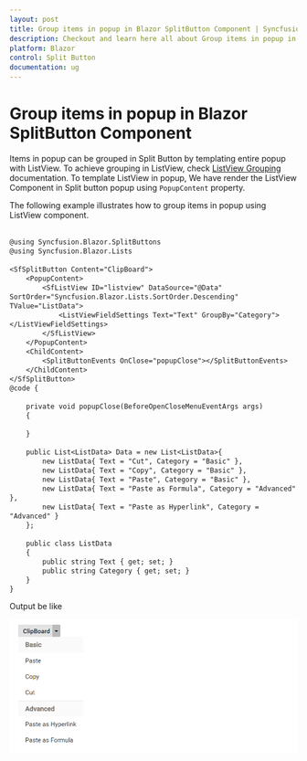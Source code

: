 ```yaml
---
layout: post
title: Group items in popup in Blazor SplitButton Component | Syncfusion
description: Checkout and learn here all about Group items in popup in Syncfusion Blazor SplitButton component and more.
platform: Blazor
control: Split Button
documentation: ug
---
```


# Group items in popup in Blazor SplitButton Component

Items in popup can be grouped in Split Button by templating entire popup with ListView. To achieve grouping in ListView, check [ListView Grouping](../../listview/grouping#grouping) documentation. To template ListView in popup, We have render the ListView Component in Split button popup using `PopupContent` property.

The following example illustrates how to group items in popup using ListView component.

```cshtml

@using Syncfusion.Blazor.SplitButtons
@using Syncfusion.Blazor.Lists

<SfSplitButton Content="ClipBoard">
    <PopupContent>
        <SfListView ID="listview" DataSource="@Data" SortOrder="Syncfusion.Blazor.Lists.SortOrder.Descending" TValue="ListData">
            <ListViewFieldSettings Text="Text" GroupBy="Category"></ListViewFieldSettings>
        </SfListView>
    </PopupContent>
    <ChildContent>
        <SplitButtonEvents OnClose="popupClose"></SplitButtonEvents>
    </ChildContent>
</SfSplitButton>
@code {

    private void popupClose(BeforeOpenCloseMenuEventArgs args)
    {

    }

    public List<ListData> Data = new List<ListData>{
        new ListData{ Text = "Cut", Category = "Basic" },
        new ListData{ Text = "Copy", Category = "Basic" },
        new ListData{ Text = "Paste", Category = "Basic" },
        new ListData{ Text = "Paste as Formula", Category = "Advanced" },
        new ListData{ Text = "Paste as Hyperlink", Category = "Advanced" }
    };

    public class ListData
    {
        public string Text { get; set; }
        public string Category { get; set; }
    }
}

```

Output be like

![Split Button Sample](./../images/sb-listview.png)